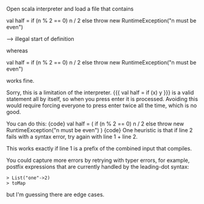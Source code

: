 Open scala interpreter and load a file that contains

val half =
	if (n % 2 == 0) 
		n / 2 
	else 
		throw new RuntimeException("n must be even")

--> illegal start of definition

whereas 

val half = if (n % 2 == 0) n / 2 else throw new RuntimeException("n must be even") 

works fine.

Sorry, this is a limitation of the interpreter. {{{ val half = if (x) y }}} is a valid statement all by itself, so when you press enter it is processed.  Avoiding this would require forcing everyone to press enter twice all the time, which is no good.

You can do this:
{code}
val half = (
    if (n % 2 == 0)
        n / 2
    else
        throw new RuntimeException("n must be even")
)
{code}
One heuristic is that if line 2 fails with a syntax error, try again with line 1 + line 2.

This works exactly if line 1 is a prefix of the combined input that compiles.

You could capture more errors by retrying with typer errors, for example, postfix expressions that are currently handled by the leading-dot syntax:

```
> List("one"->2)
> toMap
```
but I'm guessing there are edge cases.
